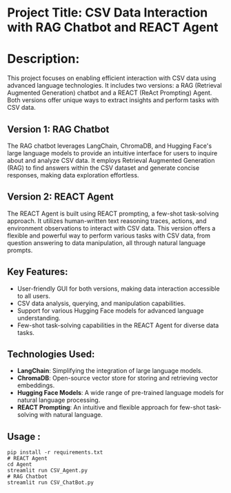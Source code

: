# Project Title: CSV Data Interaction with RAG Chatbot and REACT Agent

# Description:
This project focuses on enabling efficient interaction with CSV data using advanced language technologies. It includes two versions: a RAG (Retrieval Augmented Generation) chatbot and a REACT (ReAct Prompting) Agent. Both versions offer unique ways to extract insights and perform tasks with CSV data.

## Version 1: RAG Chatbot

The RAG chatbot leverages LangChain, ChromaDB, and Hugging Face's large language models to provide an intuitive interface for users to inquire about and analyze CSV data.
It employs Retrieval Augmented Generation (RAG) to find answers within the CSV dataset and generate concise responses, making data exploration effortless.
## Version 2: REACT Agent

The REACT Agent is built using REACT prompting, a few-shot task-solving approach. It utilizes human-written text reasoning traces, actions, and environment observations to interact with CSV data.
This version offers a flexible and powerful way to perform various tasks with CSV data, from question answering to data manipulation, all through natural language prompts.
## Key Features:

+ User-friendly GUI for both versions, making data interaction accessible to all users.
+ CSV data analysis, querying, and manipulation capabilities.
+ Support for various Hugging Face models for advanced language understanding.
+ Few-shot task-solving capabilities in the REACT Agent for diverse data tasks.
## Technologies Used:

+ **LangChain**: Simplifying the integration of large language models.
+ **ChromaDB**: Open-source vector store for storing and retrieving vector embeddings.
+ **Hugging Face Models**: A wide range of pre-trained language models for natural language processing.
+ **REACT Prompting**: An intuitive and flexible approach for few-shot task-solving with natural language.

## Usage : 

```
pip install -r requirements.txt
# REACT Agent
cd Agent
streamlit run CSV_Agent.py
# RAG Chatbot
streamlit run CSV_ChatBot.py
```
